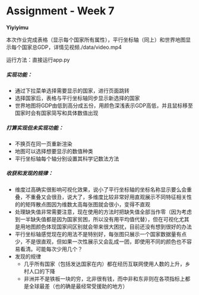 # Assignment - Week 7

**Yiyiyimu**

本次作业完成表格（显示每个国家所有属性），平行坐标轴（同上）和世界地图显示每个国家总GDP，详情见视频./data/video.mp4

运行方法：直接运行app.py

##### 实现功能：

* 通过下拉菜单选择需要显示的国家，进行页面跳转
* 选择国家后，表格与平行坐标轴同步显示新选择的国家
* 世界地图将GDP由低到高分成五份，用颜色深浅表示GDP高低，并且鼠标移至国家时会有国家简写和具体数值出现

##### 打算实现但未实现功能：

* 不换页在同一页重新渲染
* 地图可以选择想要显示的数值种类
* 平行坐标轴每个轴分别设置其科学记数法方法

##### 收获和发现的规律：

* 维度过高确实很影响可视化效果，说小了平行坐标轴的坐标名称显示要么会重叠，不重叠又会很丑，说大了，多维度比较非常好用直观展示不同特征相关性的的矩阵散点图因为维数太高每张图就会很小，变得不直观
* 处理缺失值非常需要注意，现在使用的方法时把缺失值全部当作零（因为考虑到一半缺失值都是因为国家贫困，所以没有用平均值代替），但在可视化尤其是用地图颜色体现国家间区别就会带来很大困扰，目前还没有想到很好的办法
* 平行坐标轴感觉现在的用法不是特别好，每张图只展示一个国家数据量有点少，不是很直观，但如果一次性展示又会乱成一团，即使用不同的颜色也不容易看清。可能每次少用几个？
* 发现的规律
  * 几乎所有国家（包括发达国家在内）都在经历互联网使用人数的上升，乡村人口的下降
  * 非洲并不是铁板一块的穷，北非很有钱，而中非和东非则在各项指标上都是全球最差（也的确是最经常受援助的地方）

